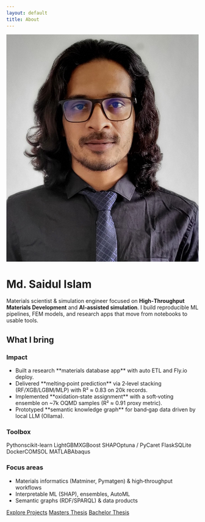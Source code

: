 ```yaml
---
layout: default
title: About
---
```


<img src="/assets/img/copy.jpg" alt="Md. Saidul Islam" class="profile" />



# Md. Saidul Islam


<p class="lead">Materials scientist & simulation engineer focused on <strong>High‑Throughput Materials Development</strong> and <strong>AI‑assisted simulation</strong>. I build reproducible ML pipelines, FEM models, and research apps that move from notebooks to usable tools.</p>


<div class="section">
<h2>What I bring </h2>
<div class="grid grid-3">
<div class="card impact tilt-0">
<h3>Impact</h3>
<ul>
<li>Built a research **materials database app** with auto ETL and Fly.io deploy.</li>
<li>Delivered **melting‑point prediction** via 2‑level stacking (RF/XGB/LGBM/MLP) with R² ≈ 0.83 on 20k records.</li>
<li>Implemented **oxidation‑state assignment** with a soft‑voting ensemble on ~7k OQMD samples (R² ≈ 0.91 proxy metric).</li>
<li>Prototyped **semantic knowledge graph** for band‑gap data driven by local LLM (Ollama).</li>
</ul>
</div>
<div class="card tilt-1">
  <h3>Toolbox</h3>
  <p class="chips">
    <span class="badge">Python</span><span class="badge alt">scikit-learn</span>
    <span class="badge">LightGBM</span><span class="badge alt">XGBoost</span>
    <span class="badge">SHAP</span><span class="badge alt">Optuna / PyCaret</span>
    <span class="badge">Flask</span><span class="badge alt">SQLite</span>
    <span class="badge">Docker</span><span class="badge alt">COMSOL</span>
    <span class="badge">MATLAB</span><span class="badge alt">Abaqus</span>
  </p>
</div>

<div class="card tilt-2">
<h3>Focus areas</h3>
<ul>
<li>Materials informatics (Matminer, Pymatgen) & high‑throughput workflows</li>
<li>Interpretable ML (SHAP), ensembles, AutoML</li>
<li>Semantic graphs (RDF/SPARQL) & data products</li>
</ul>
</div>
</div>
</div>


<div class="section">
<a class="btn primary" href="/projects">Explore Projects</a>
<a class="btn" href="/masters-thesis">Masters Thesis</a>
<a class="btn" href="/bachelor-thesis">Bachelor Thesis</a>
</div>
